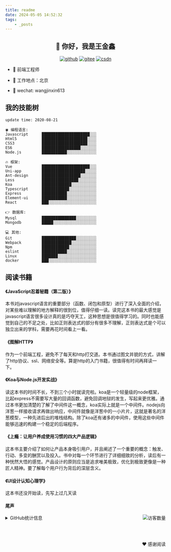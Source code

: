```yaml
---
title: readme
date: 2024-05-05 14:52:32
tags:
	- _posts
---
```

<h2 align="center">👋 你好，我是王金鑫</h2>
<p align="center">
  <a href="https://github.com/wangjinxin613"><img src="https://img.shields.io/badge/GitHub-24292e" alt="github"></a>
  <a href="https://gitee.com/wangjinxin613_admin"><img src="https://img.shields.io/badge/Gitee-fe7300" alt="gitee"></a>
  <a href="https://blog.csdn.net/qq_30113287"><img src="https://img.shields.io/badge/CSDN-cf000e" alt="csdn"></a>
</p>

- 🔭    前端工程师

- 🌱   工作地点：北京

- 💬    wechat: wangjinxin613



## 我的技能树

<!--START_SECTION:waka-->
```text
update time: 2020-08-21

🍀 编程语言: 
Javascript      █████████████████████░░░
Html5           ████████████████████░░░░ 
CSS3            ████████████████████░░░░ 
ES6             █████████████████░░░░░░░
Node.js         ███████████░░░░░░░░░░░░░

🔥 框架:
Vue             █████████████████████░░░
Uni-app         ███████████████████░░░░░
Ant-design      █████████████████░░░░░░░
Less            ████████████████░░░░░░░░
Koa             █████████████░░░░░░░░░░░
Typescript      ████████████░░░░░░░░░░░░
Express         ███████████░░░░░░░░░░░░░
Element-ui      ███████████░░░░░░░░░░░░░
React           ███░░░░░░░░░░░░░░░░░░░░░

👉 数据库:
Mysql           ███████████████░░░░░░░░░
Mongodb         █████░░░░░░░░░░░░░░░░░░░

💻 其他: 
Git             ███████████████░░░░░░░░░
Webpack         █████████████░░░░░░░░░░░
Npm             ████████████░░░░░░░░░░░░
eslint          ███████████░░░░░░░░░░░░░
Linux           ███████░░░░░░░░░░░░░░░░░
docker          ███░░░░░░░░░░░░░░░░░░░░░
```


<!--END_SECTION:waka-->



## 阅读书籍

#### 《JavaScript忍着秘籍（第二版）》 
本书对javascript语言的重要部分（函数、闭包和原型）进行了深入全面的介绍，对某些难以理解的地方解释的很到位，值得仔细一读。读完这本书的最大感觉是javascript语言很多设计真的是巧夺天工，这种思想是很值得学习的。同时也能感觉到自己的不足之处，比如正则表达式的部分有很多不理解，正则表达式是个可以独立出来的学科，需要再花时间看上一看。
#### 《图解HTTP》
作为一个前端工程，避免不了每天和http打交道。本书通过图文并貌的方式，讲解了http协议、ssl、网络安全等。算是http的入门书籍，很值得有时间再拜读一下。
#### 《Koa与Node.js开发实战》
读这本书的时间不长，不到三个小时就读完啦。koa是一个轻量级的node框架，比起express不需要写大量的回调函数，避免回调地狱的发生，写起来更优雅。通过本书更加清楚的了解了中间件这一概念，koa实际上就是一个中间件。nodejs向洋葱一样接收请求再做出响应，中间件就像是洋葱中的一小片片，这就是著名的洋葱模型，一种先进后出的堆栈结构。除了koa还有诸多的中间件，使用这些中间件能够迅速的构建一个稳定的后端程序。
#### 《上瘾：让用户养成使用习惯的四大产品逻辑》
这本书主要介绍了如何让产品本身吸引用户，并且阐述了一个重要的概念：触发、行动、多变的酬赏以及投入。书中对每一个环节进行了详细细致的分析，读后有一种恍然大悟的感觉。产品设计的原则应当是追求唯美极致，优化到极致更像是一种匠人精神。要了解每个用户行为背后的深层含义。

#### 《UI设计认知心理学》
这本书还没开始读，先写上过几天读

#### 尾声
<img align='right' src="https://profile-counter.glitch.me/wangjinxin613/count.svg" alt="访客数量"/>

<details>
<summary>GitHub统计信息</summary>

<br/>


<a href="https://github.com/wangjinxin613/wangjinxin613">
  <img align="center" src="https://github-readme-stats.anuraghazra1.vercel.app/api?username=wangjinxin613&show_icons=true" />
</a>
<br/>

---

[![Top Langs](https://github-readme-stats.vercel.app/api/top-langs/?username=wangjinxin613&hide=php,java)](https://github.com/anuraghazra/github-readme-stats)

---

[![wangjinxin's contribution graph as a Game of Life](https://github4life.herokuapp.com/wangjinxin613.gif)](https://github4life.herokuapp.com/wangjinxin613)

</details>


<br><br>

<div style="float:right">❤️ 感谢阅读</div>